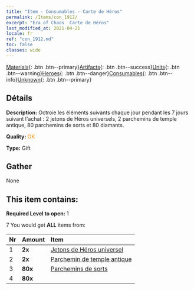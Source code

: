```yaml
---
title: "Item - Consumables - Carte de Héros"
permalink: /Items/con_1912/
excerpt: "Era of Chaos  Carte de Héros"
last_modified_at: 2021-04-21
locale: fr
ref: "con_1912.md"
toc: false
classes: wide
---
```

 [Materials](/fr/Items/){: .btn .btn--primary}[Artifacts](/fr/Items/Artifacts/){: .btn .btn--success}[Units](/fr/Items/Units/){: .btn .btn--warning}[Heroes](/fr/Items/Heroes/){: .btn .btn--danger}[Consumables](/fr/Items/Consumables/){: .btn .btn--info}[Unknown](/fr/Items/Unknown/){: .btn .btn--primary}

## Détails
 **Description:** Octroie les éléments suivants chaque jour pendant les 7 jours suivant l'achat : 2 jetons de Héros universels, 2 parchemins de temple antique, 80 parchemins de sorts et 80 diamants.

 **Quality:** <span style="color: #FF8C00">OK</span>

 **Type:** Gift

## Gather

  None

## This item contains:

 **Required Level to open:** 1

 7 You would get **ALL** items  from:

  | Nr | Amount |     Item    |
  |:---|:-------|:------------|
  | 1 |  **2x** | [Jetons de Héros universel](/fr/Items/her_358/) |  | 
  | 2 |  **2x** | [Parchemin de temple antique](/fr/Items/con_697/) |  | 
  | 3 |  **80x** | [Parchemins de sorts](/fr/Items/con_694/) |  | 
  | 4 |  **80x** | <i class="fas fa-gem"/> |  | 
